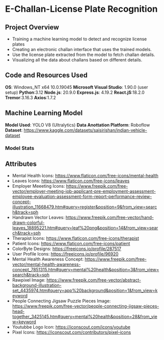 # E-Challan-License Plate Recognition

## Project Overview
* Training a machine learning model to detect and recognize license plates
* Creating an electronic challan interface that uses the trained models.
* Use the license plate extracted from the model to fetch challan details.
* Visualizing all the data about challans based on different details.
  
## Code and Resources Used
**OS**: Windows_NT x64 10.0.19045
**Microsoft Visual Studio**: 1.90.0 (user setup) 
**Python**:3.12
**Node.js**: 20.9.0
**Express.js**: 4.19.2
**React.jS**:18.2.0
**Tremor**:3.16.3
**Axios**:1.7.2

 ## Machine Learning Model
**Model Used**: YOLO V8 (Ultralytics)
**Data Anottation Platform**: Roboflow
**Dataset**: https://www.kaggle.com/datasets/saisirishan/indian-vehicle-dataset

### Model Stats


## Attributes
* Mental Health Icons: https://www.flaticon.com/free-icons/mental-health  
* Leaves Icons: https://www.flaticon.com/free-icons/leaves  
* Employer Meeeting Icons: https://www.freepik.com/free-vector/employer-meeting-job-applicant-pre-employment-assessment-employee-evaluation-assessment-form-report-performance-review-concept-illustration_11668479.htm#query=register&position=9&from_view=search&track=sph  
* Handrawn Vector Leaves: https://www.freepik.com/free-vector/hand-drawn-colorful-leaves_18895221.htm#query=leaf%20png&position=14&from_view=search&track=sph  
* Therapist Icons: https://www.flaticon.com/free-icons/therapist  
* Patient Icons: https://www.flaticon.com/free-icons/patient  
* ColorByte Designs: https://freeicons.io/profile/287517  
* User Profile Icons: https://freeicons.io/profile/96920  
* Mental Health Awareness Concept: https://www.freepik.com/free-vector/mental-health-awareness-concept_7851315.htm#query=mental%20health&position=3&from_view=search&track=sph  
* Rawpixel Image: https://www.freepik.com/free-vector/abstract-background-illustration-set_4435974.htm#query=app%20background&position=1&from_view=keyword  
* People Connecting Jigsaw Puzzle Pieces Image: https://www.freepik.com/free-vector/people-connecting-jigsaw-pieces-head-together_3425145.htm#query=mental%20health&position=28&from_view=keyword  
* Youtubbe Logo Icon: https://iconscout.com/icons/youtube  
* Pixel Icons: https://iconscout.com/contributors/pixel-icons  



